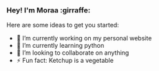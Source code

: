 ### Hey! I'm Moraa :girraffe:







Here are some ideas to get you started:

- 🔭 I’m currently working on my personal website
- 🌱 I’m currently learning python
- 👯 I’m looking to collaborate on anything
- ⚡ Fun fact: Ketchup is a vegetable

